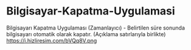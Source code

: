 # Bilgisayar-Kapatma-Uygulamasi
Bilgisayarı Kapatma Uygulaması (Zamanlayıcı) - Belirtilen süre sonunda bilgisayarı otomatik olarak kapatır. (Açıklama satırlarıyla birlikte)
https://i.hizliresim.com/bVQq8V.png
